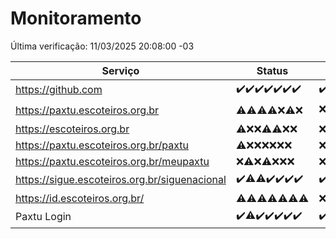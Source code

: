 # Monitoramento

Última verificação: 11/03/2025 20:08:00 -03

|Serviço|Status|Últimas 24h|
|---|---|---|
|https://github.com|<span title="2025-03-04: OK=23">✔️</span><span title="2025-03-05: OK=23">✔️</span><span title="2025-03-06: OK=23">✔️</span><span title="2025-03-07: OK=23">✔️</span><span title="2025-03-08: OK=24">✔️</span><span title="2025-03-09: OK=24">✔️</span><span title="2025-03-10: OK=23">✔️</span>|<span title="10/03/2025 20:08:00 -03 : 200">✔️</span><span title="10/03/2025 21:42:00 -03 : 200">✔️</span><span title="10/03/2025 23:16:00 -03 : 200">✔️</span><span title="11/03/2025 00:20:00 -03 : 200">✔️</span><span title="11/03/2025 01:10:00 -03 : 200">✔️</span><span title="11/03/2025 02:09:00 -03 : 200">✔️</span><span title="11/03/2025 03:12:00 -03 : 200">✔️</span><span title="11/03/2025 04:09:00 -03 : 200">✔️</span><span title="11/03/2025 05:12:00 -03 : 200">✔️</span><span title="11/03/2025 06:09:00 -03 : 200">✔️</span><span title="11/03/2025 07:09:00 -03 : 200">✔️</span><span title="11/03/2025 08:07:00 -03 : 200">✔️</span><span title="11/03/2025 09:16:00 -03 : 200">✔️</span><span title="11/03/2025 10:18:00 -03 : 200">✔️</span><span title="11/03/2025 11:09:00 -03 : 200">✔️</span><span title="11/03/2025 12:09:00 -03 : 200">✔️</span><span title="11/03/2025 13:11:00 -03 : 200">✔️</span><span title="11/03/2025 14:08:00 -03 : 200">✔️</span><span title="11/03/2025 15:12:00 -03 : 200">✔️</span><span title="11/03/2025 16:07:00 -03 : 200">✔️</span><span title="11/03/2025 17:09:00 -03 : 200">✔️</span><span title="11/03/2025 18:06:00 -03 : 200">✔️</span><span title="11/03/2025 19:08:00 -03 : 200">✔️</span><span title="11/03/2025 20:08:00 -03 : 200">✔️</span>|
|https://paxtu.escoteiros.org.br|<span title="2025-03-04: OK=3, Falhas=20">⚠️</span><span title="2025-03-05: OK=3, Falhas=20">⚠️</span><span title="2025-03-06: OK=3, Falhas=20">⚠️</span><span title="2025-03-07: OK=4, Falhas=19">⚠️</span><span title="2025-03-08: Falhas=24">❌</span><span title="2025-03-09: OK=2, Falhas=22">⚠️</span><span title="2025-03-10: Falhas=23">❌</span>|<span title="10/03/2025 20:08:00 -03 : 403">❌</span><span title="10/03/2025 21:42:00 -03 : 403">❌</span><span title="10/03/2025 23:16:00 -03 : 403">❌</span><span title="11/03/2025 00:20:00 -03 : 403">❌</span><span title="11/03/2025 01:10:00 -03 : 403">❌</span><span title="11/03/2025 02:09:00 -03 : 403">❌</span><span title="11/03/2025 03:12:00 -03 : 403">❌</span><span title="11/03/2025 04:09:00 -03 : 403">❌</span><span title="11/03/2025 05:12:00 -03 : 403">❌</span><span title="11/03/2025 06:09:00 -03 : 403">❌</span><span title="11/03/2025 07:09:00 -03 : 403">❌</span><span title="11/03/2025 08:07:00 -03 : 403">❌</span><span title="11/03/2025 09:16:00 -03 : 403">❌</span><span title="11/03/2025 10:18:00 -03 : 200">✔️</span><span title="11/03/2025 11:09:00 -03 : 403">❌</span><span title="11/03/2025 12:09:00 -03 : 403">❌</span><span title="11/03/2025 13:11:00 -03 : 403">❌</span><span title="11/03/2025 14:08:00 -03 : 403">❌</span><span title="11/03/2025 15:12:00 -03 : 403">❌</span><span title="11/03/2025 16:07:00 -03 : 403">❌</span><span title="11/03/2025 17:09:00 -03 : 403">❌</span><span title="11/03/2025 18:06:00 -03 : 403">❌</span><span title="11/03/2025 19:08:00 -03 : 403">❌</span><span title="11/03/2025 20:08:00 -03 : 403">❌</span>|
|https://escoteiros.org.br|<span title="2025-03-04: OK=1, Falhas=22">⚠️</span><span title="2025-03-05: Falhas=23">❌</span><span title="2025-03-06: Falhas=23">❌</span><span title="2025-03-07: OK=1, Falhas=22">⚠️</span><span title="2025-03-08: OK=1, Falhas=23">⚠️</span><span title="2025-03-09: Falhas=24">❌</span><span title="2025-03-10: Falhas=23">❌</span>|<span title="10/03/2025 20:08:00 -03 : 403">❌</span><span title="10/03/2025 21:42:00 -03 : 403">❌</span><span title="10/03/2025 23:16:00 -03 : 403">❌</span><span title="11/03/2025 00:20:00 -03 : 403">❌</span><span title="11/03/2025 01:10:00 -03 : 403">❌</span><span title="11/03/2025 02:09:00 -03 : 403">❌</span><span title="11/03/2025 03:12:00 -03 : 403">❌</span><span title="11/03/2025 04:09:00 -03 : 403">❌</span><span title="11/03/2025 05:12:00 -03 : 403">❌</span><span title="11/03/2025 06:09:00 -03 : 403">❌</span><span title="11/03/2025 07:09:00 -03 : 403">❌</span><span title="11/03/2025 08:07:00 -03 : 403">❌</span><span title="11/03/2025 09:16:00 -03 : 403">❌</span><span title="11/03/2025 10:18:00 -03 : 403">❌</span><span title="11/03/2025 11:09:00 -03 : 403">❌</span><span title="11/03/2025 12:09:00 -03 : 403">❌</span><span title="11/03/2025 13:11:00 -03 : 403">❌</span><span title="11/03/2025 14:08:00 -03 : 403">❌</span><span title="11/03/2025 15:12:00 -03 : 403">❌</span><span title="11/03/2025 16:07:00 -03 : 403">❌</span><span title="11/03/2025 17:09:00 -03 : 403">❌</span><span title="11/03/2025 18:06:00 -03 : 403">❌</span><span title="11/03/2025 19:08:00 -03 : 403">❌</span><span title="11/03/2025 20:08:00 -03 : 403">❌</span>|
|https://paxtu.escoteiros.org.br/paxtu|<span title="2025-03-04: OK=1, Falhas=22">⚠️</span><span title="2025-03-05: Falhas=23">❌</span><span title="2025-03-06: Falhas=23">❌</span><span title="2025-03-07: Falhas=23">❌</span><span title="2025-03-08: Falhas=24">❌</span><span title="2025-03-09: Falhas=24">❌</span><span title="2025-03-10: Falhas=23">❌</span>|<span title="10/03/2025 20:08:00 -03 : 403">❌</span><span title="10/03/2025 21:42:00 -03 : 403">❌</span><span title="10/03/2025 23:16:00 -03 : 403">❌</span><span title="11/03/2025 00:20:00 -03 : 403">❌</span><span title="11/03/2025 01:10:00 -03 : 403">❌</span><span title="11/03/2025 02:09:00 -03 : 403">❌</span><span title="11/03/2025 03:12:00 -03 : 403">❌</span><span title="11/03/2025 04:09:00 -03 : 403">❌</span><span title="11/03/2025 05:12:00 -03 : 403">❌</span><span title="11/03/2025 06:09:00 -03 : 403">❌</span><span title="11/03/2025 07:09:00 -03 : 403">❌</span><span title="11/03/2025 08:07:00 -03 : 403">❌</span><span title="11/03/2025 09:16:00 -03 : 403">❌</span><span title="11/03/2025 10:18:00 -03 : 403">❌</span><span title="11/03/2025 11:09:00 -03 : 403">❌</span><span title="11/03/2025 12:09:00 -03 : 403">❌</span><span title="11/03/2025 13:11:00 -03 : 403">❌</span><span title="11/03/2025 14:08:00 -03 : 403">❌</span><span title="11/03/2025 15:12:00 -03 : 403">❌</span><span title="11/03/2025 16:07:00 -03 : 403">❌</span><span title="11/03/2025 17:09:00 -03 : 403">❌</span><span title="11/03/2025 18:06:00 -03 : 403">❌</span><span title="11/03/2025 19:08:00 -03 : 403">❌</span><span title="11/03/2025 20:08:00 -03 : 403">❌</span>|
|https://paxtu.escoteiros.org.br/meupaxtu|<span title="2025-03-04: Falhas=23">❌</span><span title="2025-03-05: OK=1, Falhas=22">⚠️</span><span title="2025-03-06: Falhas=23">❌</span><span title="2025-03-07: OK=1, Falhas=22">⚠️</span><span title="2025-03-08: Falhas=24">❌</span><span title="2025-03-09: Falhas=24">❌</span><span title="2025-03-10: Falhas=23">❌</span>|<span title="10/03/2025 20:08:00 -03 : 403">❌</span><span title="10/03/2025 21:42:00 -03 : 403">❌</span><span title="10/03/2025 23:16:00 -03 : 403">❌</span><span title="11/03/2025 00:20:00 -03 : 403">❌</span><span title="11/03/2025 01:10:00 -03 : 403">❌</span><span title="11/03/2025 02:09:00 -03 : 403">❌</span><span title="11/03/2025 03:12:00 -03 : 403">❌</span><span title="11/03/2025 04:09:00 -03 : 403">❌</span><span title="11/03/2025 05:12:00 -03 : 403">❌</span><span title="11/03/2025 06:09:00 -03 : 403">❌</span><span title="11/03/2025 07:09:00 -03 : 403">❌</span><span title="11/03/2025 08:07:00 -03 : 403">❌</span><span title="11/03/2025 09:16:00 -03 : 403">❌</span><span title="11/03/2025 10:18:00 -03 : 403">❌</span><span title="11/03/2025 11:09:00 -03 : 403">❌</span><span title="11/03/2025 12:09:00 -03 : 403">❌</span><span title="11/03/2025 13:11:00 -03 : 403">❌</span><span title="11/03/2025 14:08:00 -03 : 403">❌</span><span title="11/03/2025 15:12:00 -03 : 403">❌</span><span title="11/03/2025 16:07:00 -03 : 403">❌</span><span title="11/03/2025 17:09:00 -03 : 403">❌</span><span title="11/03/2025 18:06:00 -03 : 403">❌</span><span title="11/03/2025 19:08:00 -03 : 403">❌</span><span title="11/03/2025 20:08:00 -03 : 403">❌</span>|
|https://sigue.escoteiros.org.br/siguenacional|<span title="2025-03-04: OK=23">✔️</span><span title="2025-03-05: OK=22, Falhas=1">⚠️</span><span title="2025-03-06: OK=22, Falhas=1">⚠️</span><span title="2025-03-07: OK=23">✔️</span><span title="2025-03-08: OK=24">✔️</span><span title="2025-03-09: OK=24">✔️</span><span title="2025-03-10: OK=23">✔️</span>|<span title="10/03/2025 20:08:00 -03 : 200">✔️</span><span title="10/03/2025 21:42:00 -03 : 200">✔️</span><span title="10/03/2025 23:16:00 -03 : 200">✔️</span><span title="11/03/2025 00:20:00 -03 : 200">✔️</span><span title="11/03/2025 01:10:00 -03 : 200">✔️</span><span title="11/03/2025 02:09:00 -03 : 200">✔️</span><span title="11/03/2025 03:12:00 -03 : 200">✔️</span><span title="11/03/2025 04:09:00 -03 : 200">✔️</span><span title="11/03/2025 05:12:00 -03 : 200">✔️</span><span title="11/03/2025 06:09:00 -03 : 200">✔️</span><span title="11/03/2025 07:09:00 -03 : 200">✔️</span><span title="11/03/2025 08:07:00 -03 : 200">✔️</span><span title="11/03/2025 09:16:00 -03 : 200">✔️</span><span title="11/03/2025 10:18:00 -03 : 200">✔️</span><span title="11/03/2025 11:09:00 -03 : 0">❌</span><span title="11/03/2025 12:09:00 -03 : 200">✔️</span><span title="11/03/2025 13:11:00 -03 : 200">✔️</span><span title="11/03/2025 14:08:00 -03 : 200">✔️</span><span title="11/03/2025 15:12:00 -03 : 200">✔️</span><span title="11/03/2025 16:07:00 -03 : 200">✔️</span><span title="11/03/2025 17:09:00 -03 : 200">✔️</span><span title="11/03/2025 18:06:00 -03 : 200">✔️</span><span title="11/03/2025 19:08:00 -03 : 200">✔️</span><span title="11/03/2025 20:08:00 -03 : 200">✔️</span>|
|https://id.escoteiros.org.br/|<span title="2025-03-04: OK=2, Falhas=21">⚠️</span><span title="2025-03-05: OK=5, Falhas=18">⚠️</span><span title="2025-03-06: OK=2, Falhas=21">⚠️</span><span title="2025-03-07: OK=1, Falhas=22">⚠️</span><span title="2025-03-08: OK=1, Falhas=23">⚠️</span><span title="2025-03-09: OK=4, Falhas=20">⚠️</span><span title="2025-03-10: OK=1, Falhas=22">⚠️</span>|<span title="10/03/2025 20:08:00 -03 : 403">❌</span><span title="10/03/2025 21:42:00 -03 : 403">❌</span><span title="10/03/2025 23:16:00 -03 : 403">❌</span><span title="11/03/2025 00:20:00 -03 : 403">❌</span><span title="11/03/2025 01:10:00 -03 : 403">❌</span><span title="11/03/2025 02:09:00 -03 : 403">❌</span><span title="11/03/2025 03:12:00 -03 : 403">❌</span><span title="11/03/2025 04:09:00 -03 : 403">❌</span><span title="11/03/2025 05:12:00 -03 : 403">❌</span><span title="11/03/2025 06:09:00 -03 : 403">❌</span><span title="11/03/2025 07:09:00 -03 : 403">❌</span><span title="11/03/2025 08:07:00 -03 : 403">❌</span><span title="11/03/2025 09:16:00 -03 : 403">❌</span><span title="11/03/2025 10:18:00 -03 : 403">❌</span><span title="11/03/2025 11:09:00 -03 : 403">❌</span><span title="11/03/2025 12:09:00 -03 : 403">❌</span><span title="11/03/2025 13:11:00 -03 : 403">❌</span><span title="11/03/2025 14:08:00 -03 : 403">❌</span><span title="11/03/2025 15:12:00 -03 : 403">❌</span><span title="11/03/2025 16:07:00 -03 : 403">❌</span><span title="11/03/2025 17:09:00 -03 : 403">❌</span><span title="11/03/2025 18:06:00 -03 : 403">❌</span><span title="11/03/2025 19:08:00 -03 : 403">❌</span><span title="11/03/2025 20:08:00 -03 : 403">❌</span>|
|Paxtu Login|<span title="2025-03-04: OK=23">✔️</span><span title="2025-03-05: OK=22, Falhas=1">⚠️</span><span title="2025-03-06: OK=23">✔️</span><span title="2025-03-07: OK=23">✔️</span><span title="2025-03-08: OK=24">✔️</span><span title="2025-03-09: OK=24">✔️</span><span title="2025-03-10: OK=23">✔️</span>|<span title="10/03/2025 20:08:00 -03 : 200">✔️</span><span title="10/03/2025 21:42:00 -03 : 200">✔️</span><span title="10/03/2025 23:16:00 -03 : 200">✔️</span><span title="11/03/2025 00:20:00 -03 : 200">✔️</span><span title="11/03/2025 01:10:00 -03 : 200">✔️</span><span title="11/03/2025 02:09:00 -03 : 200">✔️</span><span title="11/03/2025 03:12:00 -03 : 200">✔️</span><span title="11/03/2025 04:09:00 -03 : 200">✔️</span><span title="11/03/2025 05:12:00 -03 : 200">✔️</span><span title="11/03/2025 06:09:00 -03 : 200">✔️</span><span title="11/03/2025 07:09:00 -03 : 200">✔️</span><span title="11/03/2025 08:07:00 -03 : 200">✔️</span><span title="11/03/2025 09:16:00 -03 : 200">✔️</span><span title="11/03/2025 10:18:00 -03 : 200">✔️</span><span title="11/03/2025 11:09:00 -03 : 504">❌</span><span title="11/03/2025 12:09:00 -03 : 200">✔️</span><span title="11/03/2025 13:11:00 -03 : 200">✔️</span><span title="11/03/2025 14:08:00 -03 : 200">✔️</span><span title="11/03/2025 15:12:00 -03 : 200">✔️</span><span title="11/03/2025 16:07:00 -03 : 200">✔️</span><span title="11/03/2025 17:09:00 -03 : 200">✔️</span><span title="11/03/2025 18:06:00 -03 : 200">✔️</span><span title="11/03/2025 19:08:00 -03 : 200">✔️</span><span title="11/03/2025 20:08:00 -03 : 200">✔️</span>|
